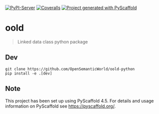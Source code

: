 [![PyPI-Server](https://img.shields.io/pypi/v/oold.svg)](https://pypi.org/project/oold/)
[![Coveralls](https://img.shields.io/coveralls/github/OpenSemanticWorld/oold-python/main.svg)](https://coveralls.io/r/<USER>/oold)
[![Project generated with PyScaffold](https://img.shields.io/badge/-PyScaffold-005CA0?logo=pyscaffold)](https://pyscaffold.org/)


# oold

> Linked data class python package


## Dev
```
git clone https://github.com/OpenSemanticWorld/oold-python
pip install -e .[dev]
```


<!-- pyscaffold-notes -->

## Note

This project has been set up using PyScaffold 4.5. For details and usage
information on PyScaffold see https://pyscaffold.org/.
